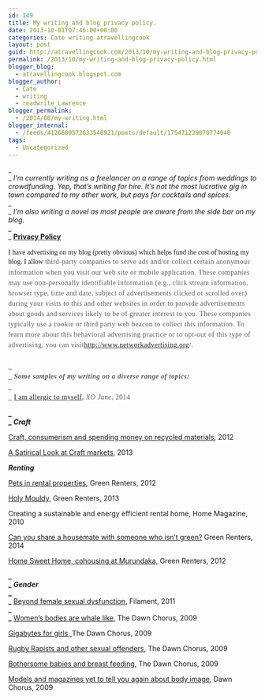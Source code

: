 ```yaml
---
id: 149
title: My writing and blog privacy policy.
date: 2013-10-01T07:46:00+00:00
categories: Cate writing atravellingcook
layout: post
guid: http://atravellingcook.com/2013/10/my-writing-and-blog-privacy-policy.html
permalink: /2013/10/my-writing-and-blog-privacy-policy.html
blogger_blog:
  - atravellingcook.blogspot.com
blogger_author:
  - Cate
  - writing
  - readwrite Lawrence
blogger_permalink:
  - /2014/08/my-writing.html
blogger_internal:
  - /feeds/4126609572633548921/posts/default/175471229070774040
tags:
  - Uncategorized
---
```

_  
_ _I&#8217;m currently writing as a freelancer on a range of topics from weddings to crowdfunding. Yep, that&#8217;s writing for hire. It&#8217;s not the most lucrative gig in town compared to my other work, but pays for cocktails and spices.&nbsp;_  
_  
_ _I&#8217;m also writing a novel as most people are aware from the side bar on my blog.&nbsp;_  
_  
_ **<u>Privacy Policy</u>**  
_<span style="font-family: Times, Times New Roman, serif;"><br />_<span style="font-family: Times, Times New Roman, serif;">I have advertising on my blog (pretty obvious) which helps fund the cost of hosting my blog. I allow&nbsp;<span style="background-color: white; color: #5d5454; letter-spacing: 0.5px; line-height: 21.125px;">third-party companies to serve ads and/or collect certain anonymous information when you visit our web site or mobile application. These companies may use non-personally identifiable information (e.g., click stream information, browser type, time and date, subject of advertisements clicked or scrolled over) during your visits to this and other websites in order to provide advertisements about goods and services likely to be of greater interest to you. These companies typically use a cookie or third party web beacon to collect this information. To learn more about this behavioral advertising practice or to opt-out of this type of advertising, you can visit<span style="background-color: white; box-sizing: border-box; color: #5d5454; letter-spacing: 0.5px; line-height: 21.125px;">http://www.networkadvertising.org<span style="background-color: white; color: #5d5454; letter-spacing: 0.5px; line-height: 21.125px;">/.  
<span style="font-family: Times, Times New Roman, serif;"><span style="background-color: white; color: #5d5454; letter-spacing: 0.5px; line-height: 21.125px;"><br />**_  
_** **_Some samples of my writing on a diverse range of topics:_**  
**_  
_** [I am allergic to myself,](http://www.xojane.com/healthy/idiopathic-angioedema#comments) _XO Jane,_ 2014

**_  
_** **_Craft_**

[Craft, consumerism and spending money on recycled materials](https://www.blogger.com/blogger.g?blogID=4126609572633548921#editor/target=page;pageID=3660515107192869710;onPublishedMenu=pages;onClosedMenu=pages;postNum=1;src=pagename), 2012

[A Satirical Look at Craft markets](http://consumingcate.blogspot.de/p/past-writing.html), 2013

**_Renting_**

[Pets in rental properties](http://www.greenrenters.org/story/pets-rental-properties), Green Renters, 2012

[Holy Mouldy](http://greenrenters.org/tutorial/holy-mouldy), Green Renters, 2013

Creating a sustainable and energy efficient rental home, Home Magazine, 2010

[Can you share a housemate with someone who isn&#8217;t green?](http://greenrenters.org/opinion/can-you-share-house-someone-who-isnt-green)&nbsp;Green Renters, 2014

[Home Sweet Home, cohousing at Murundaka](https://www.facebook.com/events/461765530627578/), Green Renters, 2012

**_  
_** **_Gender_**  
**_  
_** [Beyond female sexual dysfunction](https://www.blogger.com/blogger.g?blogID=4126609572633548921#editor/target=post;postID=6698415037826515652;onPublishedMenu=posts;onClosedMenu=posts;postNum=56;src=postname), Filament, 2011  
**_  
_** [Women&#8217;s bodies are whale like](http://thedawnchorus.wordpress.com/2009/08/18/womens-bodies-deemed-whale-like-or-otherwise-are-everywhere-whilst-men-are-covered-up/), The Dawn Chorus, 2009

[Gigabytes for girls,&nbsp;](http://thedawnchorus.wordpress.com/2009/05/14/gigabytes-for-girls/)The Dawn Chorus, 2009

[Rugby Rapists and other sexual offenders](http://thedawnchorus.wordpress.com/2009/05/12/sexual-abuse-in-football/), The Dawn Chorus, 2009

[Bothersome babies and breast feeding,](http://thedawnchorus.wordpress.com/2009/03/11/bothersome-babies-and-breast-feeding/)&nbsp;The Dawn Chorus, 2009

[Models and magazines yet to tell you again about body image](http://thedawnchorus.wordpress.com/2009/03/04/models-and-magazines-to-yet-again-tell-you-about-body-image/), Dawn Chorus, 2009 



